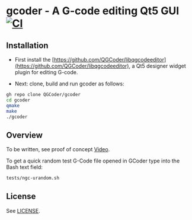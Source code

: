 gcoder - A G-code editing Qt5 GUI [![CI](https://github.com/QGCoder/gcoder/actions/workflows/main.yml/badge.svg)](https://github.com/QGCoder/gcoder/actions/workflows/main.yml)
=================================

## Installation

* First install the [https://github.com/QGCoder/libqgcodeeditor](https://github.com/QGCoder/libqgcodeeditor), a Qt5 designer widget plugin for editing G-code.

* Next: clone, build and run gcoder as follows:
```bash
gh repo clone QGCoder/gcoder
cd gcoder
qmake
make
./gcoder
```

## Overview

To be written, see proof of concept [Video](https://www.youtube.com/watch?v=9D3hMXP5-QM).

To get a quick random test G-Code file opened in GCoder type into the Bash text field:
```bash
tests/ngc-urandom.sh
```

## License

See [LICENSE](https://github.com/QGCoder/gcoder/blob/master/LICENSE).

